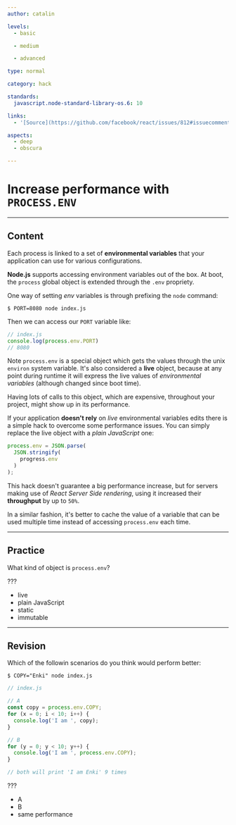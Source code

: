 ```yaml
---
author: catalin

levels:
  - basic

  - medium

  - advanced

type: normal

category: hack

standards:
  javascript.node-standard-library-os.6: 10

links:
  - '[Source](https://github.com/facebook/react/issues/812#issuecomment-172929366){website}'

aspects:
  - deep
  - obscura

---
```

# Increase performance with `PROCESS.ENV`

---
## Content

Each process is linked to a set of **environmental variables** that your application can use for various configurations.

**Node.js** supports accessing environment variables out of the box. At boot, the `process` global object is extended through the `.env` propriety.

One way of setting *env* variables is through prefixing the `node` command:
```shell
$ PORT=8080 node index.js
```

Then we can access our `PORT` variable like:
```javascript
// index.js
console.log(process.env.PORT)
// 8080
```

Note `process.env` is a special object which gets the values through the unix `environ` system variable. It's also considered a **live** object, because at any point during runtime it will express the live values of *environmental variables* (although changed since boot time).

Having lots of calls to this object, which are expensive, throughout your project, might show up in its performance.

If your application **doesn't rely** on *live* environmental variables edits there is a simple hack to overcome some performance issues. You can simply replace the live object with a *plain JavaScript* one:
```javascript
process.env = JSON.parse(
  JSON.stringify(
    progress.env
  )
);
```

This hack doesn't guarantee a big performance increase, but for servers making use of *React Server Side rendering*, using it increased their **throughput** by up to `50%`.

In a similar fashion, it's better to cache the value of a variable that can be used multiple time instead of accessing `process.env` each time.

---
## Practice

What kind of object is `process.env`?

???

* live
* plain JavaScript
* static
* immutable

---
## Revision

Which of the followin scenarios do you think would perform better:
```shell
$ COPY="Enki" node index.js
```
```javascript
// index.js

// A
const copy = process.env.COPY;
for (x = 0; i < 10; i++) {
  console.log('I am ', copy);
}

// B
for (y = 0; y < 10; y++) {
  console.log('I am ', process.env.COPY);
}

// both will print 'I am Enki' 9 times
```
???

* A
* B
* same performance


